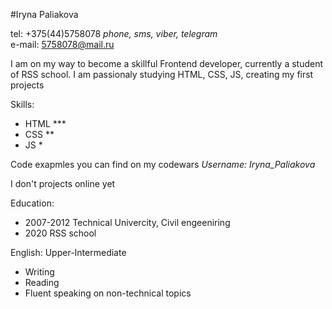 #Iryna Paliakova

tel: +375(44)5758078 *phone, sms, viber, telegram* <br>
e-mail: 5758078@mail.ru

I am on my way to become a skillful Frontend developer, currently a student of RSS school. I am passionaly studying HTML, CSS, JS, creating my first projects

Skills:
- HTML  ***
- CSS   **
- JS    *

Code exapmles you can find on my codewars
*Username: Iryna_Paliakova*

I don't projects online yet

Education:
- 2007-2012 Technical Univercity, Civil engeeniring
- 2020 RSS school

English: Upper-Intermediate
- Writing 
- Reading 
- Fluent speaking on non-technical topics
